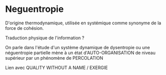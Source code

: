 # Neguentropie

D'origine thermodynamique, utilisée en systémique comme synonyme de la force de cohésion.

Traduction physique de l'information ?

On parle dans l'étude d'un système dynamique de dysentropie ou une néguentropie partielle mène à un état d'AUTO-ORGANISATION de niveau supérieur par un phénomène de PERCOLATION

Lien avec QUALITY WITHOUT A NAME / EXERGIE
